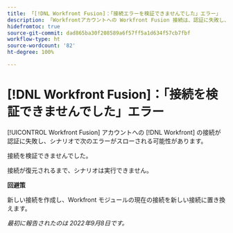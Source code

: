 ```yaml
---
title: 「[!DNL Workfront Fusion]：「接続エラーを検証できませんでした」エラー」
description: 「Workfrontアカウントへの Workfront Fusion 接続は、認証に失敗し、シナリオで「接続を検証できませんでした」エラーが発生する場合があります。」
hidefromtoc: true
source-git-commit: dad865ba30f208589a6f57ff5a1d634f57cb7fbf
workflow-type: ht
source-wordcount: '82'
ht-degree: 100%

---
```



# [!DNL Workfront Fusion]：「接続を検証できませんでした」エラー

[!UICONTROL Workfront Fusion] アカウントへの [!DNL Workfront] の接続が認証に失敗し、シナリオで次のエラーがスローされる可能性があります。

接続を検証できませんでした。

接続が復元されるまで、シナリオは実行できません。

**回避策**

新しい接続を作成し、Workfront モジュールの現在の接続を新しい接続に置き換えます。

_最初に報告されたのは 2022年9月8日です。_

